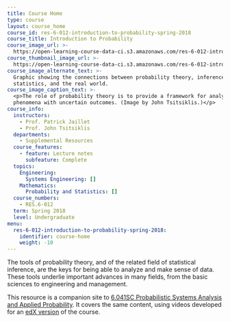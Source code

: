 ```yaml
---
title: Course Home
type: course
layout: course_home
course_id: res-6-012-introduction-to-probability-spring-2018
course_title: Introduction to Probability
course_image_url: >-
  https://open-learning-course-data-ci.s3.amazonaws.com/res-6-012-introduction-to-probability-spring-2018/15f66b6f0289f4b4f3e9577b7c264182_res-6-012s18.jpg
course_thumbnail_image_url: >-
  https://open-learning-course-data-ci.s3.amazonaws.com/res-6-012-introduction-to-probability-spring-2018/af381783ee49d0c853367ba46bdf21bc_res-6-012s18-th.jpg
course_image_alternate_text: >-
  Graphic showing the connections between probability theory, inference and
  statistics, and the real world.
course_image_caption_text: >-
  <p>The role of probability theory is to provide a framework for analyzing
  phenomena with uncertain outcomes. (Image by John Tsitsiklis.)</p>
course_info:
  instructors:
    - Prof. Patrick Jaillet
    - Prof. John Tsitsiklis
  departments:
    - Supplemental Resources
  course_features:
    - feature: Lecture notes
      subfeature: Complete
  topics:
    Engineering:
      Systems Engineering: []
    Mathematics:
      Probability and Statistics: []
  course_numbers:
    - RES.6-012
  term: Spring 2018
  level: Undergraduate
menu:
  res-6-012-introduction-to-probability-spring-2018:
    identifier: course-home
    weight: -10
---
```

The tools of probability theory, and of the related field of statistical inference, are the keys for being able to analyze and make sense of data. These tools underlie important advances in many fields, from the basic sciences to engineering and management.

This resource is a companion site to [6.041SC Probabilistic Systems Analysis and Applied Probability](./resolveuid/bb36e37dde28d3a69c2e7565384a0c62). It covers the same content, using videos developed for an [edX version](https://www.edx.org/) of the course.
